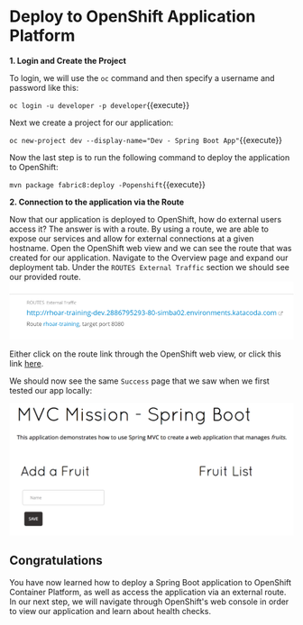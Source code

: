 # Deploy to OpenShift Application Platform


**1. Login and Create the Project**

To login, we will use the `oc` command and then specify a username and password like this:

``oc login -u developer -p developer``{{execute}}

Next we create a project for our application:

``oc new-project dev --display-name="Dev - Spring Boot App"``{{execute}}

Now the last step is to run the following command to deploy the application to OpenShift:

``mvn package fabric8:deploy -Popenshift``{{execute}}

**2. Connection to the application via the Route**

Now that our application is deployed to OpenShift, how do external users access it? The answer is with a route. By using a route, we are able to expose our services and allow for external connections at a given hostname. Open the OpenShift web view and we can see the route that was created for our application. Navigate to the Overview page and expand our deployment tab. Under the `ROUTES External Traffic` section we should see our provided route.
![Routes](../../assets/middleware/rhoar-monitoring/overviewRoutes.png)

Either click on the route link through the OpenShift web view, or click this link [here](http://rhoar-training-dev.[[HOST_SUBDOMAIN]]-80-[[KATACODA_HOST]].environments.katacoda.com/fruits).

We should now see the same `Success` page that we saw when we first tested our app locally:

![Success](../../assets/middleware/rhoar-monitoring/success.png)

## Congratulations

You have now learned how to deploy a Spring Boot application to OpenShift Container Platform, as well as access the application via an external route. In our next step, we will navigate through OpenShift's web console in order to view our application and learn about health checks.